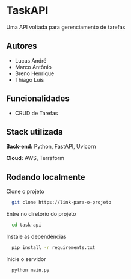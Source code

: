 # TaskAPI

Uma API voltada para gerenciamento de tarefas


## Autores

- Lucas André
- Marco Antônio
- Breno Henrique
- Thiago Luís
## Funcionalidades

- CRUD de Tarefas


## Stack utilizada

**Back-end:** Python, FastAPI, Uvicorn

**Cloud:** AWS, Terraform


## Rodando localmente

Clone o projeto

```bash
  git clone https://link-para-o-projeto
```

Entre no diretório do projeto

```bash
  cd task-api
```

Instale as dependências

```bash
  pip install -r requirements.txt
```

Inicie o servidor

```bash
  python main.py
```


